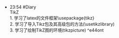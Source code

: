
- 23:54 #Diary<br>TikZ<br>1. 学习了latex的文件框架\usepackage{tikz}<br>2. 学习了导入Tikz包及其高级包的方法(\usetikzlibrary)<br>3. 学习了绘制TikZ图的环境(tikzpicture) ^e44ont